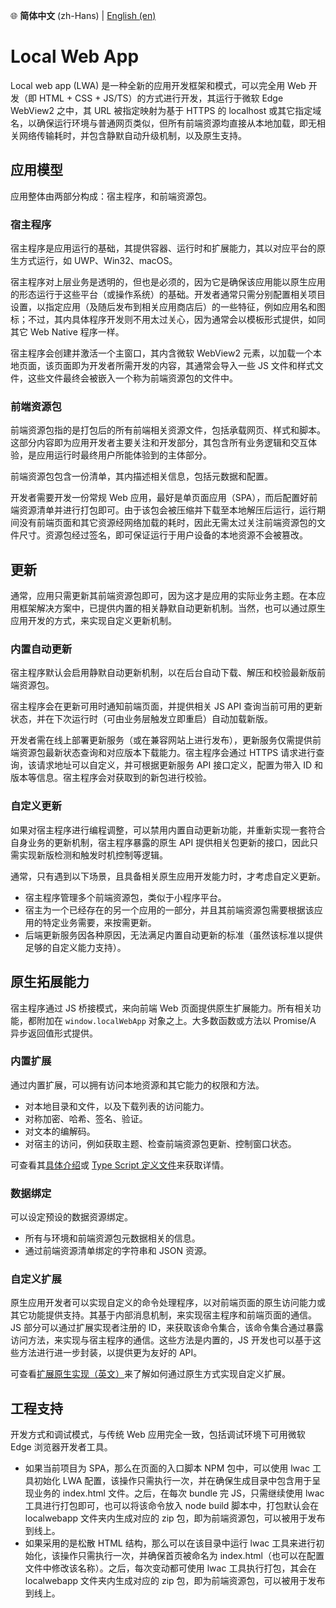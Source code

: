 🌐 __简体中文__ (zh-Hans) | [English (en)](../localwebapp/)

# Local Web App

Local web app (LWA) 是一种全新的应用开发框架和模式，可以完全用 Web 开发（即 HTML + CSS + JS/TS）的方式进行开发，其运行于微软 Edge WebView2 之中，其 URL 被指定映射为基于 HTTPS 的 localhost 或其它指定域名，以确保运行环境与普通网页类似，但所有前端资源均直接从本地加载，即无相关网络传输耗时，并包含静默自动升级机制，以及原生支持。

## 应用模型

应用整体由两部分构成：宿主程序，和前端资源包。

### 宿主程序

宿主程序是应用运行的基础，其提供容器、运行时和扩展能力，其以对应平台的原生方式运行，如 UWP、Win32、macOS。

宿主程序对上层业务是透明的，但也是必须的，因为它是确保该应用能以原生应用的形态运行于这些平台（或操作系统）的基础。开发者通常只需分别配置相关项目设置，以指定应用（及随后发布到相关应用商店后）的一些特征，例如应用名和图标；不过，其内具体程序开发则不用太过关心，因为通常会以模板形式提供，如同其它 Web Native 程序一样。

宿主程序会创建并激活一个主窗口，其内含微软 WebView2 元素，以加载一个本地页面，该页面即为开发者所需开发的内容，其通常会导入一些 JS 文件和样式文件，这些文件最终会被嵌入一个称为前端资源包的文件中。

### 前端资源包

前端资源包指的是打包后的所有前端相关资源文件，包括承载网页、样式和脚本。这部分内容即为应用开发者主要关注和开发部分，其包含所有业务逻辑和交互体验，是应用运行时最终用户所能体验到的主体部分。

前端资源包包含一份清单，其内描述相关信息，包括元数据和配置。

开发者需要开发一份常规 Web 应用，最好是单页面应用（SPA），而后配置好前端资源清单并进行打包即可。由于该包会被压缩并下载至本地解压后运行，运行期间没有前端页面和其它资源经网络加载的耗时，因此无需太过关注前端资源包的文件尺寸。资源包经过签名，即可保证运行于用户设备的本地资源不会被篡改。

## 更新

通常，应用只需更新其前端资源包即可，因为这才是应用的实际业务主题。在本应用框架解决方案中，已提供内置的相关静默自动更新机制。当然，也可以通过原生应用开发的方式，来实现自定义更新机制。

### 内置自动更新

宿主程序默认会启用静默自动更新机制，以在后台自动下载、解压和校验最新版前端资源包。

宿主程序会在更新可用时通知前端页面，并提供相关 JS API 查询当前可用的更新状态，并在下次运行时（可由业务层触发立即重启）自动加载新版。

开发者需在线上部署更新服务（或在兼容网站上进行发布），更新服务仅需提供前端资源包最新状态查询和对应版本下载能力。宿主程序会通过 HTTPS 请求进行查询，该请求地址可以自定义，并可根据更新服务 API 接口定义，配置为带入 ID 和版本等信息。宿主程序会对获取到的新包进行校验。

### 自定义更新

如果对宿主程序进行编程调整，可以禁用内置自动更新功能，并重新实现一套符合自身业务的更新机制，宿主程序暴露的原生 API 提供相关包更新的接口，因此只需实现新版检测和触发时机控制等逻辑。

通常，只有遇到以下场景，且具备相关原生应用开发能力时，才考虑自定义更新。

- 宿主程序管理多个前端资源包，类似于小程序平台。
- 宿主为一个已经存在的另一个应用的一部分，并且其前端资源包需要根据该应用的特定业务需要，来按需更新。
- 后端更新服务因各种原因，无法满足内置自动更新的标准（虽然该标准以提供足够的自定义能力支持）。

## 原生拓展能力

宿主程序通过 JS 桥接模式，来向前端 Web 页面提供原生扩展能力。所有相关功能，都附加在 `window.localWebApp` 对象之上。大多数函数或方法以 Promise/A 异步返回值形式提供。

### 内置扩展

通过内置扩展，可以拥有访问本地资源和其它能力的权限和方法。

- 对本地目录和文件，以及下载列表的访问能力。
- 对称加密、哈希、签名、验证。
- 对文本的编解码。
- 对宿主的访问，例如获取主题、检查前端资源包更新、控制窗口状态。

可查看其[具体介绍](./yuanshengkuozhan)或 [Type Script 定义文件](https://raw.githubusercontent.com/nuscien/winkit/main/FileBrowser/src/localWebApp.d.ts)来获取详情。

### 数据绑定

可以设定预设的数据资源绑定。

- 所有与环境和前端资源包元数据相关的信息。
- 通过前端资源清单绑定的字符串和 JSON 资源。

### 自定义扩展

原生应用开发者可以实现自定义的命令处理程序，以对前端页面的原生访问能力或其它功能提供支持。其基于内部消息机制，来实现宿主程序和前端页面的通信。JS 部分可以通过扩展实现者注册的 ID，来获取该命令集合，该命令集合通过暴露访问方法，来实现与宿主程序的通信。这些方法是内置的，JS 开发也可以基于这些方法进行进一步封装，以提供更为友好的 API。

可查看[扩展原生实现（英文）](./command-handler)来了解如何通过原生方式实现自定义扩展。

## 工程支持

开发方式和调试模式，与传统 Web 应用完全一致，包括调试环境下可用微软 Edge 浏览器开发者工具。

- 如果当前项目为 SPA，那么在页面的入口脚本 NPM 包中，可以使用 lwac 工具初始化 LWA 配置，该操作只需执行一次，并在确保生成目录中包含用于呈现业务的 index.html 文件。之后，在每次 bundle 完 JS，只需继续使用 lwac 工具进行打包即可，也可以将该命令放入 node build 脚本中，打包默认会在 localwebapp 文件夹内生成对应的 zip 包，即为前端资源包，可以被用于发布到线上。
- 如果采用的是松散 HTML 结构，那么可以在该目录中运行 lwac 工具来进行初始化，该操作只需执行一次，并确保首页被命名为 index.html（也可以在配置文件中修改该名称）。之后，每次变动都可使用 lwac 工具执行打包，其会在 localwebapp 文件夹内生成对应的 zip 包，即为前端资源包，可以被用于发布到线上。
